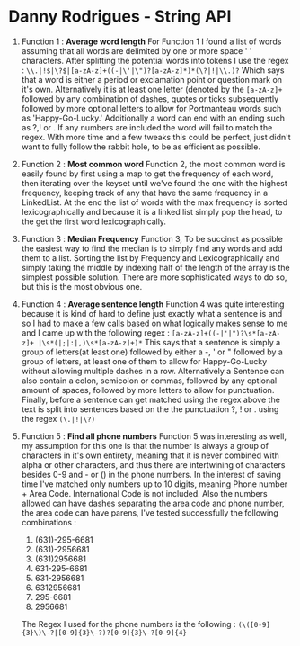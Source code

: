 Danny Rodrigues - String API
============================

1. Function 1 : **Average word length**
    For Function 1 I found a list of words assuming that all words are
    delimited by one or more space ' ' characters. After splitting the 
    potential words into tokens I use the regex :
    `\\.|!$|\?$|[a-zA-z]+((-|\'|\")?[a-zA-z]*)*(\?|!|\\.)?`
    Which says that a word is either a period or exclamation point or 
    question mark on it's own. Alternatively it is at least one letter 
    (denoted by the `[a-zA-z]+` followed by any combination of 
    dashes, quotes or ticks subsequently followed by more optional letters to allow
    for Portmanteau words such as 'Happy-Go-Lucky.' Additionally a word
    can end with an ending such as ?,! or . If any numbers are included
    the word will fail to match the regex. With more time and a few tweaks
     this could be perfect, just didn't want to fully follow the rabbit hole,
     to be as efficient as possible.
    
2. Function 2 : **Most common word**
    Function 2, the most common word is easily found by first using a map
    to get the frequency of each word, then iterating over the keyset
    until we've found the one with the highest frequency, keeping track
    of any that have the same frequency in a LinkedList. 
    At the end the list of words with the max frequency is sorted 
    lexicographically and because it is a linked list simply pop the head,
    to the get the first word lexicographically.
    
3. Function 3 : **Median Frequency**
    Function 3, To be succinct as possible the easiest way to find the 
    median is to simply find any words and add them to a list. Sorting
    the list by Frequency and Lexicographically and simply taking the
    middle by indexing half of the length of the array is the simplest
    possible solution. There are more sophisticated ways to do so, but
    this is the most obvious one.
    
4. Function 4 : **Average sentence length**
    Function 4 was quite interesting because it is kind of hard to define
    just exactly what a sentence is and so I had to make a few calls 
    based on what logically makes sense to me and I came up with the
    following regex : `[a-zA-z]+((-|'|")?\s*[a-zA-z]+ |\s*(|;|:|,)\s*[a-zA-z]+)*` 
    This says that a sentence is simply a group of letters(at least one)
    followed by either a -, ' or " followed by a group of letters, at least
    one of them to allow for Happy-Go-Lucky without allowing multiple dashes
    in a row. Alternatively a Sentence can also contain a colon, semicolon
    or commas, followed by any optional amount of spaces, followed by more letters
    to allow for punctuation. Finally, before a sentence can get matched
    using the regex above the text is split into sentences based on the 
    the punctuation ?, ! or . using the regex `(\.|!|\?)` 
    
5. Function 5 : **Find all phone numbers**
    Function 5 was interesting as well, my assumption for this one is
    that the number is always a group of characters in it's own entirety,
    meaning that it is never combined with alpha or other characters, and
    thus there are intertwining of characters besides 0-9 and - or () in
    the phone numbers. In the interest of saving time I've matched only
    numbers up to 10 digits, meaning Phone number + Area Code. International
    Code is not included. Also the numbers allowed can have dashes separating
    the area code and phone number, the area code can have parens, I've
    tested successfully the following combinations : 
    1. (631)-295-6681 
    2. (631)-2956681 
    3. (631)2956681 
    4. 631-295-6681
    5. 631-2956681
    6. 6312956681
    7. 295-6681
    8. 2956681   
    
    The Regex I used for the phone numbers is the following :
    `(\([0-9]{3}\)\-?|[0-9]{3}\-?)?[0-9]{3}\-?[0-9]{4}`
    
